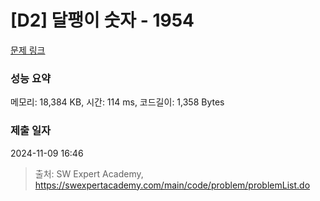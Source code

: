 # [D2] 달팽이 숫자 - 1954 

[문제 링크](https://swexpertacademy.com/main/code/problem/problemDetail.do?contestProbId=AV5PobmqAPoDFAUq) 

### 성능 요약

메모리: 18,384 KB, 시간: 114 ms, 코드길이: 1,358 Bytes

### 제출 일자

2024-11-09 16:46



> 출처: SW Expert Academy, https://swexpertacademy.com/main/code/problem/problemList.do